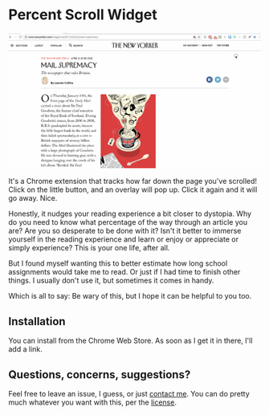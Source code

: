 # Percent Scroll Widget

![GIF screencast demoing the Percent Scroll Widget extension for Chrome](images/demo.gif)

It's a Chrome extension that tracks how far down the page you've scrolled! Click on the little button, and an overlay will pop up. Click it again and it will go away. Nice.

Honestly, it nudges your reading experience a bit closer to dystopia. Why do you need to know what percentage of the way through an article you are? Are you so desperate to be done with it? Isn't it better to immerse yourself in the reading experience and learn or enjoy or appreciate or simply experience? This is your one life, after all.

But I found myself wanting this to better estimate how long school assignments would take me to read. Or just if I had time to finish other things. I usually don't use it, but sometimes it comes in handy.

Which is all to say: Be wary of this, but I hope it can be helpful to you too.

## Installation

You can install from the Chrome Web Store. As soon as I get it in there, I'll add a link.

## Questions, concerns, suggestions?

Feel free to leave an issue, I guess, or just [contact me](https://alecglassford.com). You can do pretty much whatever you want with this, per the [license](LICENSE.txt).
